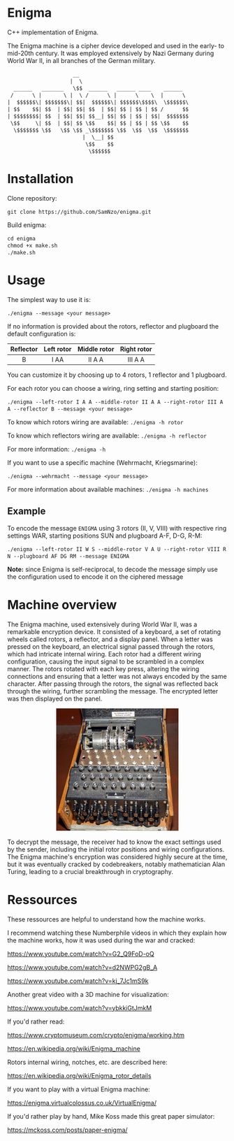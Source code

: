 # Enigma
C++ implementation of Enigma.

The Enigma machine is a cipher device developed and used in the early- to mid-20th century. It was employed extensively by Nazi Germany during World War II, in all branches of the German military.

```
                     __                                   
                    |  \                                  
  ______   _______   \$$  ______   ______ ____    ______  
 /      \ |       \ |  \ /      \ |      \    \  |      \ 
|  $$$$$$\| $$$$$$$\| $$|  $$$$$$\| $$$$$$\$$$$\  \$$$$$$\
| $$    $$| $$  | $$| $$| $$  | $$| $$ | $$ | $$ /      $$
| $$$$$$$$| $$  | $$| $$| $$__| $$| $$ | $$ | $$|  $$$$$$$
 \$$     \| $$  | $$| $$ \$$    $$| $$ | $$ | $$ \$$    $$
  \$$$$$$$ \$$   \$$ \$$ _\$$$$$$$ \$$  \$$  \$$  \$$$$$$$
                        |  \__| $$                        
                         \$$    $$                        
                          \$$$$$$                         
```

# Installation

Clone repository:
```
git clone https://github.com/SamNzo/enigma.git
```

Build enigma:
```
cd enigma
chmod +x make.sh
./make.sh
```

# Usage
The simplest way to use it is:

```
./enigma --message <your message>
```

If no information is provided about the rotors, reflector and plugboard the default configuration is:

|  Reflector  |      Left rotor      |  Middle rotor |  Right rotor |
|:-----------:|:--------------------:|:-------------:|:------------:|
|      B      |         I AA         |     II A A    |    III A A   |

You can customize it by choosing up to 4 rotors, 1 reflector and 1 plugboard. 

For each rotor you can choose a wiring, ring setting and starting position:

```
./enigma --left-rotor I A A --middle-rotor II A A --right-rotor III A A --reflector B --message <your message>
```

To know which rotors wiring are available: ``./enigma -h rotor``

To know which reflectors wiring are available: ``./enigma -h reflector``

For more information: ``./enigma -h``

If you want to use a specific machine (Wehrmacht, Kriegsmarine):

```
./enigma --wehrmacht --message <your message>
```

For more information about available machines: ``./enigma -h machines``

## Example
To encode the message ``ENIGMA`` using 3 rotors (II, V, VIII) with respective ring settings WAR, starting positions SUN and plugboard A-F, D-G, R-M:

```
./enigma --left-rotor II W S --middle-rotor V A U --right-rotor VIII R N --plugboard AF DG RM --message ENIGMA
```

**Note:** since Enigma is self-reciprocal, to decode the message simply use the configuration used to encode it on the ciphered message

# Machine overview
The Enigma machine, used extensively during World War II, was a remarkable encryption device. It consisted of a keyboard, a set of rotating wheels called rotors, a reflector, and a display panel. When a letter was pressed on the keyboard, an electrical signal passed through the rotors, which had intricate internal wiring. Each rotor had a different wiring configuration, causing the input signal to be scrambled in a complex manner. The rotors rotated with each key press, altering the wiring connections and ensuring that a letter was not always encoded by the same character. After passing through the rotors, the signal was reflected back through the wiring, further scrambling the message. The encrypted letter was then displayed on the panel. 

<p align="center">
  <img src="https://github.com/SamNzo/enigma/blob/main/img/enigma.jpg?raw=true" width=280 height=280>
</p>

To decrypt the message, the receiver had to know the exact settings used by the sender, including the initial rotor positions and wiring configurations. The Enigma machine's encryption was considered highly secure at the time, but it was eventually cracked by codebreakers, notably mathematician Alan Turing, leading to a crucial breakthrough in cryptography. 

# Ressources
These ressources are helpful to understand how the machine works.

I recommend watching these Numberphile videos in which they explain how the machine works, how it was used during the war and cracked:

https://www.youtube.com/watch?v=G2_Q9FoD-oQ

https://www.youtube.com/watch?v=d2NWPG2gB_A

https://www.youtube.com/watch?v=kj_7Jc1mS9k

Another great video with a 3D machine for visualization:

https://www.youtube.com/watch?v=ybkkiGtJmkM

If you'd rather read:

https://www.cryptomuseum.com/crypto/enigma/working.htm

https://en.wikipedia.org/wiki/Enigma_machine

Rotors internal wiring, notches, etc. are described here:

https://en.wikipedia.org/wiki/Enigma_rotor_details

If you want to play with a virtual Enigma machine:

https://enigma.virtualcolossus.co.uk/VirtualEnigma/

If you'd rather play by hand, Mike Koss made this great paper simulator:

https://mckoss.com/posts/paper-enigma/

